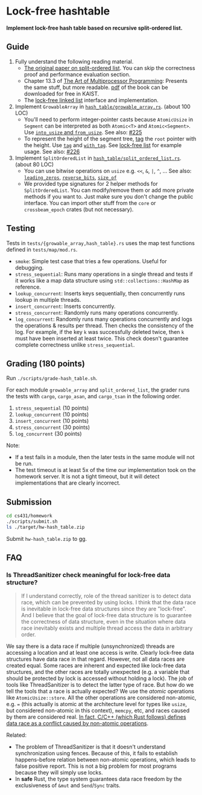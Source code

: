 # Lock-free hashtable
**Implement lock-free hash table based on recursive split-ordered list.**

## Guide
1. Fully understand the following reading material.
    + [The original paper on split-ordered list](https://dl.acm.org/doi/abs/10.1145/1147954.1147958).
      You can skip the correctness proof and performance evaluation section.
    + Chapter 13.3 of [The Art of Multiprocessor Programming](https://www.amazon.com/Art-Multiprocessor-Programming-Revised-Reprint/dp/0123973376):
      Presents the same stuff, but more readable.
      [pdf](https://dl.acm.org/doi/book/10.5555/2385452) of the book can be downloaded for free in KAIST.
    + The [lock-free linked list](https://github.com/kaist-cp/cs431/blob/main/src/lockfree/list.rs) interface and implementation.
1. Implement `GrowableArray` in [`hash_table/growable_array.rs`](../src/hash_table/growable_array.rs). (about 100 LOC)
    * You'll need to perform integer-pointer casts because `AtomicUsize` in `Segment` can be interpreted as both `Atomic<T>` and `Atomic<Segment>`.
      Use [`into_usize` and `from_usize`](https://docs.rs/crossbeam/*/crossbeam/epoch/trait.Pointer.html).
      See also: [#225](https://github.com/kaist-cp/cs431/issues/225)
    * To represent the height of the segment tree, [tag](https://en.wikipedia.org/wiki/Tagged_pointer) the `root` pointer with the height.
      Use [`tag`](https://docs.rs/crossbeam/*/crossbeam/epoch/struct.Shared.html#method.tag) and [`with_tag`](https://docs.rs/crossbeam/*/crossbeam/epoch/struct.Shared.html#method.with_tag).
      See [lock-free list](https://github.com/kaist-cp/cs431/blob/main/src/lockfree/list.rs) for example usage.
      See also: [#226](https://github.com/kaist-cp/cs431/issues/226)
1. Implement `SplitOrderedList` in [`hash_table/split_ordered_list.rs`](../src/hash_table/split_ordered_list.rs). (about 80 LOC)
    * You can use bitwise operations on `usize` e.g. `<<`, `&`, `|`, `^`, ...
      See also: [`leading_zeros`](https://doc.rust-lang.org/std/primitive.usize.html#method.leading_zeros), [`reverse_bits`](https://doc.rust-lang.org/std/primitive.usize.html#method.reverse_bits), [`size_of`](https://doc.rust-lang.org/std/mem/fn.size_of.html)
    * We provided type signatures for 2 helper methods for `SplitOrderedList`.
      You can modify/remove them or add more private methods if you want to.
      Just make sure you don't change the public interface. You can import other stuff from the `core` or `crossbeam_epoch` crates (but not necessary).

## Testing
Tests in `tests/{growable_array,hash_table}.rs` uses the map test functions defined in `tests/map/mod.rs`.
* `smoke`:
  Simple test case that tries a few operations. Useful for debugging.
* `stress_sequential`:
  Runs many operations in a single thread and tests if it works like a map data structure using `std::collections::HashMap` as reference.
* `lookup_concurrent`:
  Inserts keys sequentially, then concurrently runs lookup in multiple threads.
* `insert_concurrent`:
  Inserts concurrently.
* `stress_concurrent`:
  Randomly runs many operations concurrently.
* `log_concurrent`:
  Randomly runs many operations concurrently and logs the operations & results per thread.
  Then checks the consistency of the log.
  For example, if the key `k` was successfully deleted twice, then `k` must have been inserted at least twice.
  This check doesn't guarantee complete correctness unlike `stress_sequential`.

## Grading (180 points)
Run `./scripts/grade-hash_table.sh`.

For each module `growable_array` and `split_ordered_list`,
the grader runs the tests with `cargo`, `cargo_asan`, and `cargo_tsan` in the following order.
1. `stress_sequential` (10 points)
2. `lookup_concurrent` (10 points)
3. `insert_concurrent` (10 points)
4. `stress_concurrent` (30 points)
5. `log_concurrent` (30 points)

Note:
* If a test fails in a module, then the later tests in the same module will not be run.
* The test timeout is at least 5x of the time our implementation took on the homework server.
  It is not a tight timeout, but it will detect implementations that are clearly incorrect.


## Submission
```bash
cd cs431/homework
./scripts/submit.sh
ls ./target/hw-hash_table.zip
```
Submit `hw-hash_table.zip` to gg.


## FAQ

### Is ThreadSanitizer check meaningful for lock-free data structure?
> If I understand correctly, role of the thread sanitizer is to detect data race, which can be prevented by using locks.
> I think that the data race is inevitable in lock-free data structures since they are "lock-free".
> And I believe that the goal of lock-free data structure is to guarantee the correctness of data structure,
> even in the situation where data race inevitably exists and multiple thread access the data in arbitrary order.

We say there is a data race if multiple (unsynchronized) threads are accessing a location and at least one access is write.
Clearly lock-free data structures have data race in that regard.
However, not all data races are created equal.
Some races are inherent and expected like lock-free data structures, and the other races are totally unexpected
(e.g. a variable that should be protected by lock is accessed without holding a lock).
The job of tools like ThreadSanitizer is to detect the latter type of race.
But how do we tell the tools that a race is actually expected?
We use the *atomic* operations like `AtomicUsize::store`.
All the other operations are considered non-atomic,
e.g. `=` (this actually is atomic at the architecture level for types like `usize`, but considered non-atomic in this context), `memcpy`, etc,
and races caused by them are considered real.
[In fact, C/C++ (which Rust follows) defines data race as a conflict caused by non-atomic operations](https://en.cppreference.com/w/cpp/language/memory_model#Threads_and_data_races).

Related:
* The problem of ThreadSanitizer is that it doesn't understand synchronization using fences. Because of this, it fails to establish happens-before relation between non-atomic operations, which leads to false positive report. This is not a big problem for most programs because they will simply use locks.
* In **safe** Rust, the type system guarantees data race freedom by the exclusiveness of `&mut` and  `Send`/`Sync` traits.

